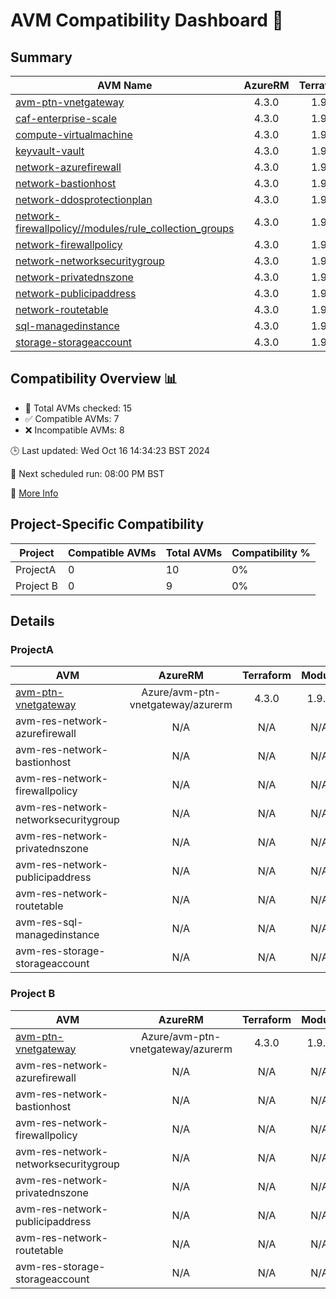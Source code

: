 # AVM Compatibility Dashboard 🚀

<!-- AVM_COMPATIBILITY_DASHBOARD_START -->

## Summary
| AVM Name | AzureRM | Terraform | Module | Compatible |
|----------|:-------:|:---------:|:------:|:----------:|
| [avm-ptn-vnetgateway](https://registry.terraform.io/modules/Azure/avm-ptn-vnetgateway/azurerm) | 4.3.0 | 1.9.7 | 0.6.0 | ❌ |
| [caf-enterprise-scale](https://registry.terraform.io/modules/Azure/caf-enterprise-scale/azurerm) | 4.3.0 | 1.9.7 | 6.0.0 | ❌ |
| [compute-virtualmachine](https://registry.terraform.io/modules/Azure/avm-res-compute-virtualmachine/azurerm) | 4.3.0 | 1.9.7 | 0.15.1 | ❌ |
| [keyvault-vault](https://registry.terraform.io/modules/Azure/avm-res-keyvault-vault/azurerm) | 4.3.0 | 1.9.7 | 0.9.1 | ✅ |
| [network-azurefirewall](https://registry.terraform.io/modules/Azure/avm-res-network-azurefirewall/azurerm) | 4.3.0 | 1.9.7 | 0.3.0 | ✅ |
| [network-bastionhost](https://registry.terraform.io/modules/Azure/avm-res-network-bastionhost/azurerm) | 4.3.0 | 1.9.7 | 0.3.0 | ❌ |
| [network-ddosprotectionplan](https://registry.terraform.io/modules/Azure/avm-res-network-ddosprotectionplan/azurerm) | 4.3.0 | 1.9.7 | 0.2.0 | ✅ |
| [network-firewallpolicy//modules/rule_collection_groups](https://registry.terraform.io/modules/Azure/avm-res-network-firewallpolicy/azurerm/0.3.1/submodules/rule_collection_groups) | 4.3.0 | 1.9.7 | 0.3.1 | ✅ |
| [network-firewallpolicy](https://registry.terraform.io/modules/Azure/avm-res-network-firewallpolicy/azurerm) | 4.3.0 | 1.9.7 | 0.3.1 | ✅ |
| [network-networksecuritygroup](https://registry.terraform.io/modules/Azure/avm-res-network-networksecuritygroup/azurerm) | 4.3.0 | 1.9.7 | 0.2.0 | ❌ |
| [network-privatednszone](https://registry.terraform.io/modules/Azure/avm-res-network-privatednszone/azurerm) | 4.3.0 | 1.9.7 | 0.2.1 | ❌ |
| [network-publicipaddress](https://registry.terraform.io/modules/Azure/avm-res-network-publicipaddress/azurerm) | 4.3.0 | 1.9.7 | 0.1.2 | ✅ |
| [network-routetable](https://registry.terraform.io/modules/Azure/avm-res-network-routetable/azurerm) | 4.3.0 | 1.9.7 | 0.3.0 | ✅ |
| [sql-managedinstance](https://registry.terraform.io/modules/Azure/avm-res-sql-managedinstance/azurerm) | 4.3.0 | 1.9.7 | 0.1.0 | ❌ |
| [storage-storageaccount](https://registry.terraform.io/modules/Azure/avm-res-storage-storageaccount/azurerm) | 4.3.0 | 1.9.7 | 0.2.7 | ❌ |

## Compatibility Overview 📊
- 🔢 Total AVMs checked: 15
- ✅ Compatible AVMs: 7
- ❌ Incompatible AVMs: 8

🕒 Last updated: Wed Oct 16 14:34:23 BST 2024

🔄 Next scheduled run: 08:00 PM BST

🔗 [More Info](https://github.com/elabx-org/tf-avm-compatability-checker/actions/runs/11366769462)

## Project-Specific Compatibility

| Project | Compatible AVMs | Total AVMs | Compatibility % |
|---------|-----------------|------------|-----------------|
| ProjectA | 0 | 10 | 0% |
| Project B | 0 | 9 | 0% |

## Details

### ProjectA

| AVM | AzureRM | Terraform | Module | Compatible |
|-----|:-------:|:---------:|:------:|:----------:|
| [avm-ptn-vnetgateway](https://registry.terraform.io/modules/Azure/avm-ptn-vnetgateway/azurerm) | Azure/avm-ptn-vnetgateway/azurerm | 4.3.0 | 1.9.7 | incompatible | Version constraint mismatch | 0.6.0 | ~> 4.0.0, 4.3.0 |
| avm-res-network-azurefirewall | N/A | N/A | N/A | N/A |
| avm-res-network-bastionhost | N/A | N/A | N/A | N/A |
| avm-res-network-firewallpolicy | N/A | N/A | N/A | N/A |
| avm-res-network-networksecuritygroup | N/A | N/A | N/A | N/A |
| avm-res-network-privatednszone | N/A | N/A | N/A | N/A |
| avm-res-network-publicipaddress | N/A | N/A | N/A | N/A |
| avm-res-network-routetable | N/A | N/A | N/A | N/A |
| avm-res-sql-managedinstance | N/A | N/A | N/A | N/A |
| avm-res-storage-storageaccount | N/A | N/A | N/A | N/A |

### Project B

| AVM | AzureRM | Terraform | Module | Compatible |
|-----|:-------:|:---------:|:------:|:----------:|
| [avm-ptn-vnetgateway](https://registry.terraform.io/modules/Azure/avm-ptn-vnetgateway/azurerm) | Azure/avm-ptn-vnetgateway/azurerm | 4.3.0 | 1.9.7 | incompatible | Version constraint mismatch | 0.6.0 | ~> 4.0.0, 4.3.0 |
| avm-res-network-azurefirewall | N/A | N/A | N/A | N/A |
| avm-res-network-bastionhost | N/A | N/A | N/A | N/A |
| avm-res-network-firewallpolicy | N/A | N/A | N/A | N/A |
| avm-res-network-networksecuritygroup | N/A | N/A | N/A | N/A |
| avm-res-network-privatednszone | N/A | N/A | N/A | N/A |
| avm-res-network-publicipaddress | N/A | N/A | N/A | N/A |
| avm-res-network-routetable | N/A | N/A | N/A | N/A |
| avm-res-storage-storageaccount | N/A | N/A | N/A | N/A |

<!-- AVM_COMPATIBILITY_DASHBOARD_END -->
